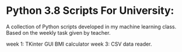# Python 3.8 Scripts For University:
A collection of Python scripts developed in my machine learning class. Based on the weekly task given by teacher.

week 1: TKinter GUI BMI calculator 
week 3: CSV data reader.
